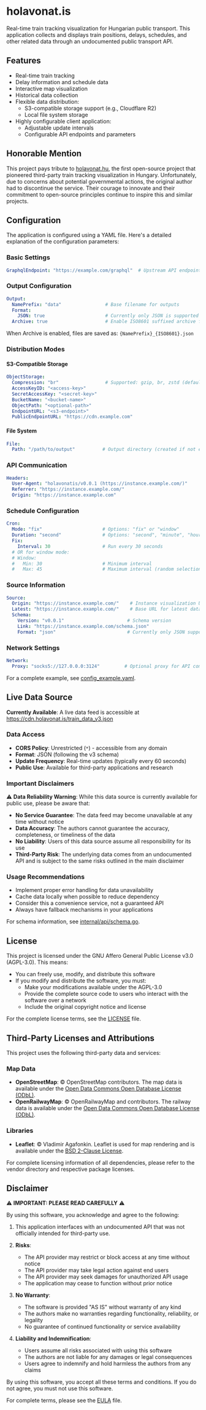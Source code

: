 # holavonat.is

Real-time train tracking visualization for Hungarian public transport. This application collects and displays train positions, delays, schedules, and other related data through an undocumented public transport API.

## Features
- Real-time train tracking
- Delay information and schedule data
- Interactive map visualization
- Historical data collection
- Flexible data distribution:
  - S3-compatible storage support (e.g., Cloudflare R2)
  - Local file system storage
- Highly configurable client application:
  - Adjustable update intervals
  - Configurable API endpoints and parameters

## Honorable Mention

This project pays tribute to [holavonat.hu](https://holavonat.hu), the first open-source project that pioneered third-party train tracking visualization in Hungary. Unfortunately, due to concerns about potential governmental actions, the original author had to discontinue the service. Their courage to innovate and their commitment to open-source principles continue to inspire this and similar projects.


## Configuration

The application is configured using a YAML file. Here's a detailed explanation of the configuration parameters:

### Basic Settings
```yaml
GraphqlEndpoint: "https://example.com/graphql"  # Upstream API endpoint
```

### Output Configuration
```yaml
Output:
  NamePrefix: "data"                # Base filename for outputs
  Format:
    JSON: true                      # Currently only JSON is supported (future: ProtoBuf)
  Archive: true                     # Enable ISO8601 suffixed archive files
```
When Archive is enabled, files are saved as: `{NamePrefix}_{ISO8601}.json`

### Distribution Modes

#### S3-Compatible Storage
```yaml
ObjectStorage:
  Compression: "br"                 # Supported: gzip, br, zstd (default: none)
  AccessKeyID: "<access-key>"
  SecretAccessKey: "<secret-key>"
  BucketName: "<bucket-name>"
  ObjectPath: "<optional-path>"
  EndpointURL: "<s3-endpoint>"
  PublicEndpointURL: "https://cdn.example.com"
```

#### File System
```yaml
File:
  Path: "/path/to/output"          # Output directory (created if not exists)
```

### API Communication
```yaml
Headers:
  User-Agent: "holavonatis/v0.0.1 (https://instance.example.com/)"
  Referrer: "https://instance.example.com/"
  Origin: "https://instance.example.com"
```

### Schedule Configuration
```yaml
Cron:
  Mode: "fix"                      # Options: "fix" or "window"
  Duration: "second"               # Options: "second", "minute", "hour"
  Fix:
    Interval: 30                   # Run every 30 seconds
  # OR for window mode:
  # Window:
  #   Min: 30                      # Minimum interval
  #   Max: 45                      # Maximum interval (random selection)
```

### Source Information
```yaml
Source:
  Origin: "https://instance.example.com/"    # Instance visualization URL
  Latest: "https://instance.example.com/"    # Base URL for latest data
  Schema:
    Version: "v0.0.1"                       # Schema version
    Link: "https://instance.example.com/schema.json"
    Format: "json"                          # Currently only JSON supported
```

### Network Settings
```yaml
Network:
  Proxy: "socks5://127.0.0.0:3124"         # Optional proxy for API communication
```

For a complete example, see [config_example.yaml](config_example.yaml).

## Live Data Source

**Currently Available**: A live data feed is accessible at https://cdn.holavonat.is/train_data_v3.json

### Data Access
- **CORS Policy**: Unrestricted (`*`) - accessible from any domain
- **Format**: JSON (following the v3 schema)
- **Update Frequency**: Real-time updates (typically every 60 seconds)
- **Public Use**: Available for third-party applications and research

### Important Disclaimers

⚠️ **Data Reliability Warning**: While this data source is currently available for public use, please be aware that:

- **No Service Guarantee**: The data feed may become unavailable at any time without notice
- **Data Accuracy**: The authors cannot guarantee the accuracy, completeness, or timeliness of the data
- **No Liability**: Users of this data source assume all responsibility for its use
- **Third-Party Risk**: The underlying data comes from an undocumented API and is subject to the same risks outlined in the main disclaimer

### Usage Recommendations
- Implement proper error handling for data unavailability
- Cache data locally when possible to reduce dependency
- Consider this a convenience service, not a guaranteed API
- Always have fallback mechanisms in your applications

For schema information, see [internal/api/schema.go](internal/api/schema.go).

## License

This project is licensed under the GNU Affero General Public License v3.0 (AGPL-3.0). This means:

- You can freely use, modify, and distribute this software
- If you modify and distribute the software, you must:
  - Make your modifications available under the AGPL-3.0
  - Provide the complete source code to users who interact with the software over a network
  - Include the original copyright notice and license

For the complete license terms, see the [LICENSE](LICENSE) file.

## Third-Party Licenses and Attributions

This project uses the following third-party data and services:

### Map Data
- **OpenStreetMap**: © OpenStreetMap contributors. The map data is available under the [Open Data Commons Open Database License (ODbL)](https://www.openstreetmap.org/copyright).
- **OpenRailwayMap**: © OpenRailwayMap and contributors. The railway data is available under the [Open Data Commons Open Database License (ODbL)](https://www.openrailwaymap.org/imprint-en.html).

### Libraries
- **Leaflet**: © Vladimir Agafonkin. Leaflet is used for map rendering and is available under the [BSD 2-Clause License](https://github.com/Leaflet/Leaflet/blob/main/LICENSE).

For complete licensing information of all dependencies, please refer to the vendor directory and respective package licenses.

## Disclaimer

⚠️ **IMPORTANT: PLEASE READ CAREFULLY** ⚠️

By using this software, you acknowledge and agree to the following:

1. This application interfaces with an undocumented API that was not officially intended for third-party use.

2. **Risks**:
   - The API provider may restrict or block access at any time without notice
   - The API provider may take legal action against end users
   - The API provider may seek damages for unauthorized API usage
   - The application may cease to function without prior notice

3. **No Warranty**:
   - The software is provided "AS IS" without warranty of any kind
   - The authors make no warranties regarding functionality, reliability, or legality
   - No guarantee of continued functionality or service availability

4. **Liability and Indemnification**:
   - Users assume all risks associated with using this software
   - The authors are not liable for any damages or legal consequences
   - Users agree to indemnify and hold harmless the authors from any claims

By using this software, you accept all these terms and conditions. If you do not agree, you must not use this software.

For complete terms, please see the [EULA](internal/config/eula.go) file.
